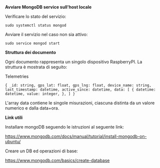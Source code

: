 
**Avviare MongoDB service sull'host locale**

Verificare lo stato del servizio:

`sudo systemctl status mongod`

Avviare il servizio nel caso non sia attivo:

`sudo service mongod start`

**Struttura dei documento**

Ogni documento rappresenta un singolo dispositivo RaspberryPI. La struttura è mostrata di seguito:

Telemetries

`
{
    _id: string,
    gps_lat: float,
    gps_lng: float,
    device_name: string,
    last_timestamp: datetime,
    active_since: datetime,
    data: [
        {
            datetime: datetime,
            value: integer,
        },
    ]
}
`

L'array data contiene le singole misurazioni, ciascuna distinta da un valore numerico e dalla data+ora.


**Link utili**

Installare mongoDB seguendo le istruzioni al seguente link:

https://www.mongodb.com/docs/manual/tutorial/install-mongodb-on-ubuntu/


Creare un DB ed operazioni di base:

https://www.mongodb.com/basics/create-database
